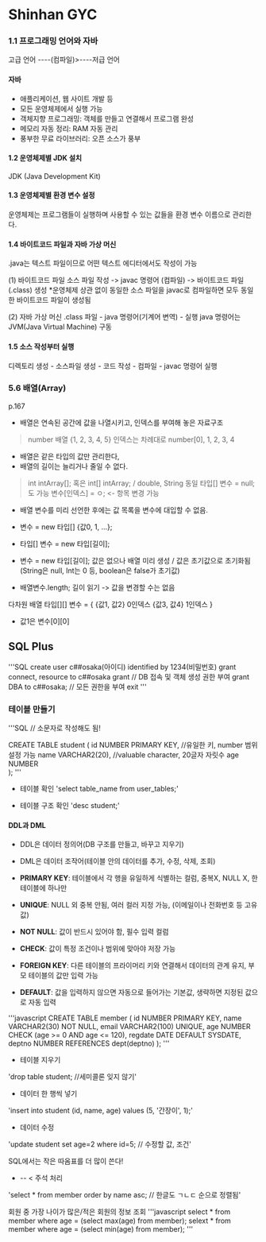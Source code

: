 # Shinhan GYC


### 1.1 프로그래밍 언어와 자바

고급 언어 ----(컴파일)>----저급 언어

#### 자바
- 애플리케이션, 웹 사이트 개발 등
- 모든 운영체제에서 실행 가능
- 객체지향 프로그래밍: 객체를 만들고 연결해서 프로그램 완성
- 메모리 자동 정리: RAM 자동 관리
- 풍부한 무료 라이브러리: 오픈 소스가 풍부

#### 1.2 운영체제별 JDK 설치
JDK (Java Development Kit)

#### 1.3 운영체제별 환경 변수 설정
운영체제는 프로그램들이 실행하며 사용할 수 있는 값들을 환경 변수 이름으로 관리한다.

#### 1.4 바이트코드 파일과 자바 가상 머신
.java는 텍스트 파일이므로 어떤 텍스트 에디터에서도 작성이 가능

(1) 바이트코드 파일
소스 파일 작성 -> javac 명령어 (컴파일) -> 바이트코드 파일(.class) 생성
*운영체제 상관 없이 동일한 소스 파일을 javac로 컴파일하면 모두 동일한 바이트코드 파일이 생성됨

(2) 자바 가상 머신
.class 파일 - java 명령어(기계어 변역) - 실행
java 명령어는 JVM(Java Virtual Machine) 구동

#### 1.5 소스 작성부터 실행
디렉토리 생성 - 소스파일 생성 - 코드 작성 - 컴파일 - javac 명령어 실행



### 5.6 배열(Array) 
p.167

* 배열은 연속된 공간에 값을 나열시키고, 인덱스를 부여해 놓은 자료구조

> number 배열
> {1, 2, 3, 4, 5}
> 인덱스는 차례대로 number[0], 1, 2, 3, 4

* 배열은 같은 타입의 값만 관리한다,
* 배열의 길이는 늘리거나 줄일 수 없다.

> int intArray[]; 혹은 int[] intArray; / double, String 동일
> 타입[] 변수 = null; 도 가능
> 변수[인덱스] = ㅇ; <- 항목 변경 가능

* 배열 변수를 미리 선언한 후에는 값 목록을 변수에 대입할 수 없음.
* 변수 = new 타입[] {값0, 1, ...};

* 타입[] 변수 = new 타입[길이];
* 변수 = new 타입[길이];
값은 없으나 배열 미리 생성 / 값은 초기값으로 초기화됨 (String은 null, Int는 0 등, boolean은 false가 초기값)

* 배열변수.length; 길이 읽기 -> 값을 변경할 수는 없음

다차원 배열
타입[][] 변수 = {
{값1, 값2} 0인덱스
{값3, 값4} 1인덱스
}

* 값1은 변수[0][0]


## SQL Plus

'''SQL
create user c##osaka(아이디) identified by 1234(비밀번호)
grant connect, resource to c##osaka
grant  // DB 접속 및 객체 생성 권한 부여
grant DBA to c##osaka; // 모든 권한을 부여
exit
'''


### 테이블 만들기
'''SQL
// 소문자로 작성해도 됨!

CREATE TABLE student (
  id   NUMBER PRIMARY KEY,	//유일한 키, number 범위 설정 가능
  name  VARCHAR2(20), 		//valuable character, 20글자 자릿수
  age  NUMBER				
);
'''

* 테이블 확인
'select table_name from user_tables;'

* 테이블 구조 확인
'desc student;'


#### DDL과 DML
* DDL은 데이터 정의어(DB 구조를 만들고, 바꾸고 지우기)
* DML은 데이터 조작어(테이블 안의 데이터를 추가, 수정, 삭제, 조회)


* **PRIMARY KEY**: 테이블에서 각 행을 유일하게 식별하는 컬럼, 중복X, NULL X, 한 테이블에 하나만
* **UNIQUE**: NULL 외 중복 안됨, 여러 컬러 지정 가능, (이메일이나 전화번호 등 고유값)
* **NOT NULL**: 값이 반드시 있어야 함, 필수 입력 컬럼
* **CHECK**: 값이 특정 조건이나 범위에 맞아야 저장 가능
* **FOREIGN KEY**: 다른 테이블의 프라이머리 키와 연결해서 데이터의 관계 유지, 부모 테이블의 값만 입력 가능
* **DEFAULT**: 값을 입력하지 않으면 자동으로 들어가는 기본값, 생략하면 지정된 값으로 자동 입력

'''javascript
CREATE TABLE member (
  id      NUMBER PRIMARY KEY,
  name    VARCHAR2(30) NOT NULL,
  email   VARCHAR2(100) UNIQUE,
  age     NUMBER CHECK (age >= 0 AND age <= 120),
  regdate DATE DEFAULT SYSDATE,
  deptno  NUMBER REFERENCES dept(deptno)
);
'''

* 테이블 지우기

'drop table student;  //세미콜론 잊지 않기'

* 데이터 한 행씩 넣기

'insert into student (id, name, age) values (5, '간장이', 1);'

* 데이터 수정

'update student set age=2 where id=5; // 수정할 값, 조건'

SQL에서는 작은 따옴표를 더 많이 쓴다!
* -- < 주석 처리

'select * from member order by name asc; // 한글도 ㄱㄴㄷ 순으로 정렬됨'


회원 중 가장 나이가 많은/적은 회원의 정보 조회
'''javascript
select * from member where age = (select max(age) from member);
selext * from member where age = (select min(age) from member);
'''
